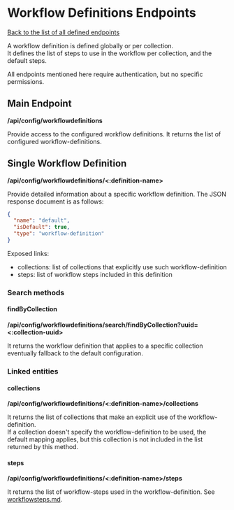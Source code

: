 # Workflow Definitions Endpoints
[Back to the list of all defined endpoints](endpoints.md)

A workflow definition is defined globally or per collection.  
It defines the list of steps to use in the workflow per collection, and the default steps.

All endpoints mentioned here require authentication, but no specific permissions.

## Main Endpoint
**/api/config/workflowdefinitions**   

Provide access to the configured workflow definitions. It returns the list of configured workflow-definitions.

## Single Workflow Definition
**/api/config/workflowdefinitions/<:definition-name>**

Provide detailed information about a specific workflow definition. The JSON response document is as follows:
```json
{
  "name": "default",
  "isDefault": true,
  "type": "workflow-definition"
}
```

Exposed links:
* collections: list of collections that explicitly use such workflow-definition
* steps: list of workflow steps included in this definition

### Search methods
#### findByCollection
**/api/config/workflowdefinitions/search/findByCollection?uuid=<:collection-uuid>**

It returns the workflow definition that applies to a specific collection eventually fallback to the default configuration.

### Linked entities
#### collections
**/api/config/workflowdefinitions/<:definition-name>/collections**

It returns the list of collections that make an explicit use of the workflow-definition.  
If a collection doesn't specify the workflow-definition to be used, the default mapping applies, but this collection is not included in the list returned by this method.

#### steps
**/api/config/workflowdefinitions/<:definition-name>/steps**

It returns the list of workflow-steps used in the workflow-definition. See [workflowsteps.md](workflowsteps.md).
